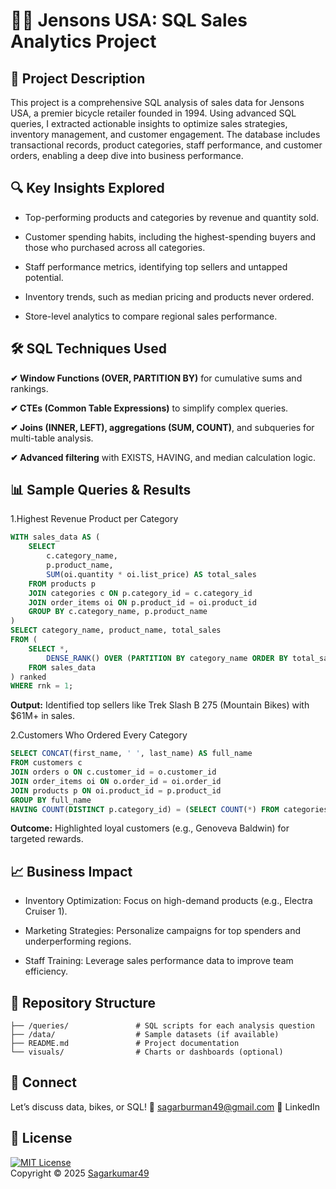# 🚴‍♂️ Jensons USA: SQL Sales Analytics Project

## 📌 Project Description

This project is a comprehensive SQL analysis of sales data for Jensons USA, a premier bicycle retailer founded in 1994. Using advanced SQL queries, I extracted actionable insights to optimize sales strategies, inventory management, and customer engagement. The database includes transactional records, product categories, staff performance, and customer orders, enabling a deep dive into business performance.

## 🔍 Key Insights Explored

- Top-performing products and categories by revenue and quantity sold.

- Customer spending habits, including the highest-spending buyers and those who purchased across all categories.

- Staff performance metrics, identifying top sellers and untapped potential.

- Inventory trends, such as median pricing and products never ordered.

- Store-level analytics to compare regional sales performance.

## 🛠️ SQL Techniques Used

**✔ Window Functions (OVER, PARTITION BY)** for cumulative sums and rankings.

**✔ CTEs (Common Table Expressions)** to simplify complex queries.

**✔ Joins (INNER, LEFT), aggregations (SUM, COUNT)**, and subqueries for multi-table analysis.

**✔ Advanced filtering** with EXISTS, HAVING, and median calculation logic.

## 📊 Sample Queries & Results

1.Highest Revenue Product per Category
```sql
WITH sales_data AS (
    SELECT 
        c.category_name, 
        p.product_name, 
        SUM(oi.quantity * oi.list_price) AS total_sales
    FROM products p
    JOIN categories c ON p.category_id = c.category_id
    JOIN order_items oi ON p.product_id = oi.product_id
    GROUP BY c.category_name, p.product_name
)
SELECT category_name, product_name, total_sales
FROM (
    SELECT *, 
        DENSE_RANK() OVER (PARTITION BY category_name ORDER BY total_sales DESC) AS rnk
    FROM sales_data
) ranked
WHERE rnk = 1;
```   
**Output:** Identified top sellers like Trek Slash B 275 (Mountain Bikes) with $61M+ in sales.

2.Customers Who Ordered Every Category

```sql
SELECT CONCAT(first_name, ' ', last_name) AS full_name
FROM customers c
JOIN orders o ON c.customer_id = o.customer_id
JOIN order_items oi ON o.order_id = oi.order_id
JOIN products p ON oi.product_id = p.product_id
GROUP BY full_name
HAVING COUNT(DISTINCT p.category_id) = (SELECT COUNT(*) FROM categories);
```
**Outcome:** Highlighted loyal customers (e.g., Genoveva Baldwin) for targeted rewards.

## 📈 Business Impact

- Inventory Optimization: Focus on high-demand products (e.g., Electra Cruiser 1).

- Marketing Strategies: Personalize campaigns for top spenders and underperforming regions.

- Staff Training: Leverage sales performance data to improve team efficiency.

## 📂 Repository Structure
    ├── /queries/               # SQL scripts for each analysis question
    ├── /data/                  # Sample datasets (if available)
    ├── README.md               # Project documentation
    └── visuals/                # Charts or dashboards (optional)
## 🔗 Connect
Let’s discuss data, bikes, or SQL!
📧 sagarburman49@gmail.com
🔗 LinkedIn

## 📜 License 
[![MIT License](https://img.shields.io/badge/License-MIT-green.svg)](./LICENSE)  
Copyright © 2025 [Sagarkumar49](https://github.com/Sagarkumar49)
